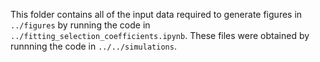 This folder contains all of the input data required to generate figures in `../figures` by running the code in `../fitting_selection_coefficients.ipynb`. These files were obtained by runnning the code in `../../simulations`.
